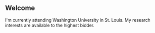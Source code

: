 ## Welcome

I'm currently attending Washington University in St. Louis. My research
interests are available to the highest bidder.

